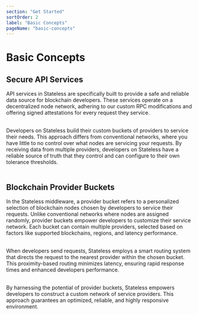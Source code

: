 ```yaml
---
section: "Get Started"
sortOrder: 2
label: "Basic Concepts"
pageName: "basic-concepts"
---
```

# Basic Concepts

## Secure API Services

API services in Stateless are specifically built to provide a safe and reliable
data source for blockchain developers. These services operate on a
decentralized node network, adhering to our custom RPC modifications and
offering signed attestations for every request they service.
<br/><br/>

Developers on Stateless build their custom buckets of providers to service
their needs. This approach differs from conventional networks, where you have
little to no control over what nodes are servicing your requests. By receiving
data from multiple providers, developers on Stateless have a reliable source
of truth that they control and can configure to their own tolerance thresholds.
<br/><br/>

## Blockchain Provider Buckets

In the Stateless middleware, a provider bucket refers to a personalized
selection of blockchain nodes chosen by developers to service their requests.
Unlike conventional networks where nodes are assigned randomly, provider
buckets empower developers to customize their service network. Each bucket can
contain multiple providers, selected based on factors like supported
blockchains, regions, and latency performance.
<br/><br/>

When developers send requests, Stateless employs a smart routing system that
directs the request to the nearest provider within the chosen bucket. This
proximity-based routing minimizes latency, ensuring rapid response times and
enhanced developers performance.
<br/><br/>

By harnessing the potential of provider buckets, Stateless empowers developers
to construct a custom network of service providers. This approach guarantees an
optimized, reliable, and highly responsive environment.
